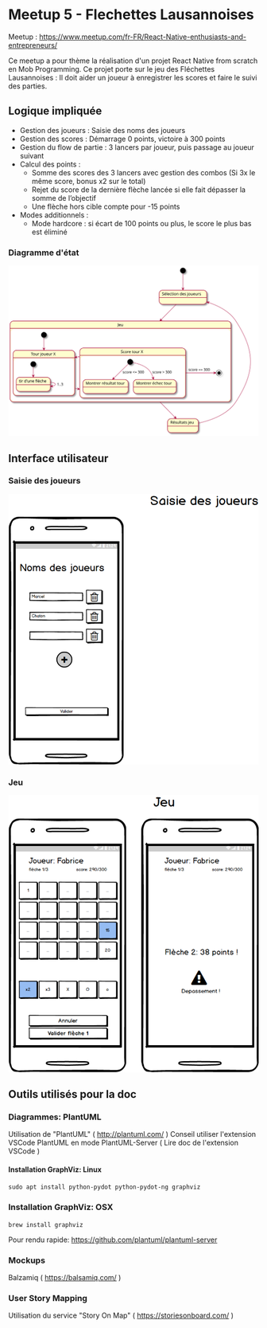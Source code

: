 # Meetup 5 - Flechettes Lausannoises
Meetup : https://www.meetup.com/fr-FR/React-Native-enthusiasts-and-entrepreneurs/

Ce meetup a pour thème la réalisation d'un projet React Native from scratch en Mob Programming.
Ce projet porte sur le jeu des Fléchettes Lausannoises : Il doit aider un joueur à enregistrer les scores et faire le suivi des parties.

## Logique impliquée
- Gestion des joueurs : Saisie des noms des joueurs
- Gestion des scores  : Démarrage 0 points, victoire à 300 points
- Gestion du flow de partie : 3 lancers par joueur, puis passage au joueur suivant
- Calcul des points : 
    - Somme des scores des 3 lancers avec gestion des combos (Si 3x le même score, bonus x2 sur le total)
    - Rejet du score de la dernière flèche lancée si elle fait dépasser la somme de l’objectif
    - Une flèche hors cible compte pour -15 points
- Modes additionnels :
    - Mode hardcore : si écart de 100 points ou plus, le score le plus bas est éliminé

### Diagramme d'état
<img src="./doc/diagrams/game-states.svg">

## Interface utilisateur
### Saisie des joueurs
<img src="./doc/mockups/Saisie des joueurs.png">

### Jeu
<img src="./doc/mockups/Jeu.png">

## Outils utilisés pour la doc
### Diagrammes: PlantUML
Utilisation de "PlantUML" ( http://plantuml.com/ )
Conseil utiliser l'extension VSCode PlantUML en mode PlantUML-Server ( Lire doc de l'extension VSCode )
#### Installation GraphViz: Linux
```
sudo apt install python-pydot python-pydot-ng graphviz
```
### Installation GraphViz: OSX
```
brew install graphviz
```
Pour rendu rapide:
https://github.com/plantuml/plantuml-server

### Mockups
Balzamiq ( https://balsamiq.com/ )

### User Story Mapping
Utilisation du service "Story On Map" ( https://storiesonboard.com/ )